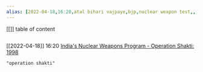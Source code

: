 ```yaml
---
alias: [2022-04-18,16:20,atal bihari vajpaye,bjp,nuclear weapon test,,,,,,,,]
---
```

[[]]
table of content
```toc
```

[[2022-04-18]] 16:20
[India's Nuclear Weapons Program - Operation Shakti: 1998](https://nuclearweaponarchive.org/India/IndiaShakti.html)
```query
"operation shakti"
```